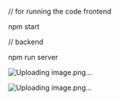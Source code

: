 // for running the code frontend

npm start

// backend 

npm run server

![Uploading image.png…]()

![Uploading image.png…]()
